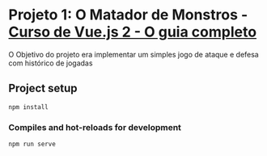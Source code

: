 # Projeto 1: O Matador de Monstros - <a href="https://www.udemy.com/course/vue-js-completo/" > Curso de Vue.js 2 - O guia completo  </a>
<p> O Objetivo do projeto era implementar um simples jogo de ataque e defesa com histórico de jogadas </p>

## Project setup
```
npm install
```

### Compiles and hot-reloads for development
```
npm run serve
```
